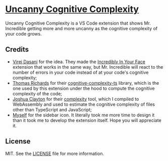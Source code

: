 # [Uncanny Cognitive Complexity](https://marketplace.visualstudio.com/items?itemName=Dabolus.uncanny-cognitive-complexity)

Uncanny Cognitive Complexity is a VS Code extension that shows Mr. Incredible
getting more and more uncanny as the cognitive complexity of your code grows.

## Credits

- [Virej Dasani](https://virejdasani.github.io/) for the idea. They made the
  [Incredibly In Your Face](https://github.com/virejdasani/Incredibly-InYourFace)
  extension that works in the same way, but Mr. Incredible will react to the
  number of errors in your code instead of at your code's cognitive complexity;
- [Thomas Richards](https://thomasrichards.dev/) for their [cognitive-complexity-ts](https://www.npmjs.com/package/cognitive-complexity-ts)
  library, which is the one used by this extension under the hood to compute
  the cognitive complexity of the code;
- [Joshua Clayton](https://joshuaclayton.me/) for their [complexity](https://github.com/thoughtbot/complexity)
  tool, which I compiled to WebAssembly and used to estimate the cognitive
  complexity of files other than TypeScript and JavaScript;
- [Myself](https://giorgio.garasto.me/) for the sidebar icon. It literally took
  me more time to design it than it took me to develop the extension itself.
  Hope you will appreciate it.

## License

MIT. See the [LICENSE](LICENSE) file for more information.

